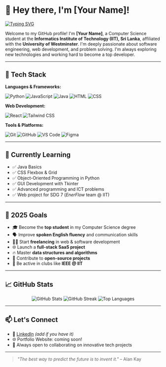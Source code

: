 # 👋 Hey there, I'm [Your Name]!

[![Typing SVG](https://readme-typing-svg.herokuapp.com?font=Fira+Code&size=24&pause=1000&color=00BFFF&center=true&vCenter=true&width=435&lines=Computer+Science+Undergraduate+@+IIT;Aspiring+Full-Stack+Developer;Lifelong+Learner+%E2%9C%8C%EF%B8%8F)](https://git.io/typing-svg)

Welcome to my GitHub profile! I'm **[Your Name]**, a Computer Science student at the **Informatics Institute of Technology (IIT), Sri Lanka**, affiliated with the **University of Westminster**. I'm deeply passionate about software engineering, web development, and problem solving. I'm always exploring new technologies and working hard to become a top developer.

---

## 🚀 Tech Stack

**Languages & Frameworks:**

![Python](https://img.shields.io/badge/-Python-3776AB?style=flat&logo=python&logoColor=white)
![JavaScript](https://img.shields.io/badge/-JavaScript-F7DF1E?style=flat&logo=javascript&logoColor=black)
![Java](https://img.shields.io/badge/-Java-007396?style=flat&logo=java&logoColor=white)
![HTML](https://img.shields.io/badge/-HTML5-E34F26?style=flat&logo=html5&logoColor=white)
![CSS](https://img.shields.io/badge/-CSS3-1572B6?style=flat&logo=css3)

**Web Development:**

![React](https://img.shields.io/badge/-React-61DAFB?style=flat&logo=react&logoColor=black)
![Tailwind CSS](https://img.shields.io/badge/-TailwindCSS-38B2AC?style=flat&logo=tailwind-css&logoColor=white)

**Tools & Platforms:**

![Git](https://img.shields.io/badge/-Git-F05032?style=flat&logo=git&logoColor=white)
![GitHub](https://img.shields.io/badge/-GitHub-181717?style=flat&logo=github&logoColor=white)
![VS Code](https://img.shields.io/badge/-VSCode-007ACC?style=flat&logo=visual-studio-code)
![Figma](https://img.shields.io/badge/-Figma-F24E1E?style=flat&logo=figma&logoColor=white)

---

## 🧠 Currently Learning

- ✅ Java Basics  
- ✅ CSS Flexbox & Grid  
- ✅ Object-Oriented Programming in Python  
- ✅ GUI Development with Tkinter  
- ✅ Advanced programming and ICT problems  
- ✅ Web project for SDG 7 (*EnerFlow* team @ IIT)

---

## 🎯 2025 Goals

- 🎓 Become the **top student** in my Computer Science degree  
- 🗣️ Improve **spoken English fluency** and communication skills  
- 👨‍💻 Start **freelancing** in web & software development  
- 🌐 Launch a **full-stack SaaS project**  
- 🔥 Master **data structures and algorithms**  
- 🤝 Contribute to **open-source projects**  
- 🤖 Be active in clubs like **IEEE @ IIT**  

---

## 📈 GitHub Stats

<p align="center">
  <img src="https://github-readme-stats.vercel.app/api?username=your-github-username&show_icons=true&theme=github_dark&count_private=true&hide_border=true" alt="GitHub Stats" />
  <img src="https://github-readme-streak-stats.herokuapp.com/?user=your-github-username&theme=github-dark&hide_border=true" alt="GitHub Streak" />
  <img src="https://github-readme-stats.vercel.app/api/top-langs/?username=your-github-username&layout=compact&theme=github_dark&hide_border=true" alt="Top Languages" />
</p>

---

## 📫 Let's Connect

- 💼 [LinkedIn](https://linkedin.com/in/your-linkedin-here) *(add if you have it)*
- 🌐 Portfolio Website: coming soon!
- 🧠 Always open to collaborating on innovative tech projects

---

> *"The best way to predict the future is to invent it."* – Alan Kay
